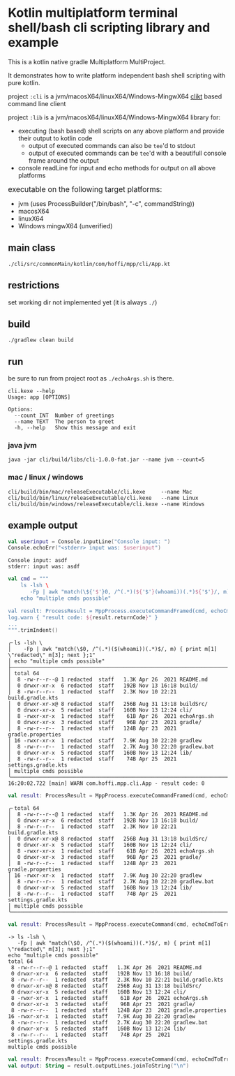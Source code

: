 # Kotlin multiplatform terminal shell/bash cli scripting library and example

This is a kotlin native gradle Multiplatform MultiProject.

It demonstrates how to write platform independent bash shell scripting with pure kotlin.

project `:cli` is a jvm/macosX64/linuxX64/Windows-MingwX64 [clikt](https://ajalt.github.io/clikt/) based command line client

project `:lib` is a jvm/macosX64/linuxX64/Windows-MingwX64 library for:

- executing (bash based) shell scripts on any above platform and provide their output to kotlin code
  - output of executed commands can also be `tee`'d to stdout 
  - output of executed commands can be `tee`'d with a beautifull console frame around the output
- console readLine for input and echo methods for output on all above platforms


<big><bold>
executable on the following target platforms:
</bold></big>

* jvm (uses ProcessBuilder("/bin/bash", "-c", commandString))
* macosX64
* linuxX64
* Windows mingwX64 (unverified)


## main class

`./cli/src/commonMain/kotlin/com/hoffi/mpp/cli/App.kt`

## restrictions

set working dir not implemented yet (it is always `./`)

## build

`./gradlew clean build`

## run

be sure to run from project root as `./echoArgs.sh` is there.

```
cli.kexe --help
Usage: app [OPTIONS]

Options:
  --count INT  Number of greetings
  --name TEXT  The person to greet
  -h, --help   Show this message and exit
```

### java jvm

`java -jar cli/build/libs/cli-1.0.0-fat.jar --name jvm --count=5`

### mac / linux / windows

```
cli/build/bin/mac/releaseExecutable/cli.kexe     --name Mac
cli/build/bin/linux/releaseExecutable/cli.kexe   --name Linux
cli/build/bin/windows/releaseExecutable/cli.kexe --name Windows
```

## example output

```kotlin
val userinput = Console.inputLine("Console input: ")
Console.echoErr("<stderr> input was: $userinput")
```

```
Console input: asdf
stderr: input was: asdf
```

```kotlin
val cmd = """
    ls -lsh \
       -Fp | awk "match(\${'$'}0, /^(.*)(${'$'}(whoami))(.*)${'$'}/, m) { print m[1] \"redacted\" m[3]; next };1"
    echo "multiple cmds possible"

val result: ProcessResult = MppProcess.executeCommandFramed(cmd, echoCmdToErr = true)
log.warn { "result code: ${result.returnCode}" }
...
""".trimIndent()
```

```
╭╴ls -lsh \
│    -Fp | awk "match(\$0, /^(.*)($(whoami))(.*)$/, m) { print m[1] \"redacted\" m[3]; next };1"
│ echo "multiple cmds possible"
├───────────────────────────────────────────────────────────────────────────────────────────────
│ total 64
│  8 -rw-r--r--@ 1 redacted  staff   1.3K Apr 26  2021 README.md
│  0 drwxr-xr-x  6 redacted  staff   192B Nov 13 16:18 build/
│  8 -rw-r--r--  1 redacted  staff   2.3K Nov 10 22:21 build.gradle.kts
│  0 drwxr-xr-x@ 8 redacted  staff   256B Aug 31 13:18 buildSrc/
│  0 drwxr-xr-x  5 redacted  staff   160B Nov 13 12:24 cli/
│  8 -rwxr-xr-x  1 redacted  staff    61B Apr 26  2021 echoArgs.sh
│  0 drwxr-xr-x  3 redacted  staff    96B Apr 23  2021 gradle/
│  8 -rw-r--r--  1 redacted  staff   124B Apr 23  2021 gradle.properties
│ 16 -rwxr-xr-x  1 redacted  staff   7.9K Aug 30 22:20 gradlew
│  8 -rw-r--r--  1 redacted  staff   2.7K Aug 30 22:20 gradlew.bat
│  0 drwxr-xr-x  5 redacted  staff   160B Nov 13 12:24 lib/
│  8 -rw-r--r--  1 redacted  staff    74B Apr 25  2021 settings.gradle.kts
│ multiple cmds possible
╰───────────────────────────────────────────────────────────────────────────────────────────────
16:20:02.722 [main] WARN com.hoffi.mpp.cli.App - result code: 0
```

```kotlin
val result: ProcessResult = MppProcess.executeCommandFramed(cmd, echoCmdToErr = false)
```

```
╭╴total 64
│  8 -rw-r--r--@ 1 redacted  staff   1.3K Apr 26  2021 README.md
│  0 drwxr-xr-x  6 redacted  staff   192B Nov 13 16:18 build/
│  8 -rw-r--r--  1 redacted  staff   2.3K Nov 10 22:21 build.gradle.kts
│  0 drwxr-xr-x@ 8 redacted  staff   256B Aug 31 13:18 buildSrc/
│  0 drwxr-xr-x  5 redacted  staff   160B Nov 13 12:24 cli/
│  8 -rwxr-xr-x  1 redacted  staff    61B Apr 26  2021 echoArgs.sh
│  0 drwxr-xr-x  3 redacted  staff    96B Apr 23  2021 gradle/
│  8 -rw-r--r--  1 redacted  staff   124B Apr 23  2021 gradle.properties
│ 16 -rwxr-xr-x  1 redacted  staff   7.9K Aug 30 22:20 gradlew
│  8 -rw-r--r--  1 redacted  staff   2.7K Aug 30 22:20 gradlew.bat
│  0 drwxr-xr-x  5 redacted  staff   160B Nov 13 12:24 lib/
│  8 -rw-r--r--  1 redacted  staff    74B Apr 25  2021 settings.gradle.kts
│ multiple cmds possible
╰─────────────────────────────────────────────────────────────────────────
```

```kotlin
val result: ProcessResult = MppProcess.executeCommand(cmd, echoCmdToErr = true)
```

```
-> ls -lsh \
   -Fp | awk "match(\$0, /^(.*)($(whoami))(.*)$/, m) { print m[1] \"redacted\" m[3]; next };1"
echo "multiple cmds possible"
total 64
 8 -rw-r--r--@ 1 redacted  staff   1.3K Apr 26  2021 README.md
 0 drwxr-xr-x  6 redacted  staff   192B Nov 13 16:18 build/
 8 -rw-r--r--  1 redacted  staff   2.3K Nov 10 22:21 build.gradle.kts
 0 drwxr-xr-x@ 8 redacted  staff   256B Aug 31 13:18 buildSrc/
 0 drwxr-xr-x  5 redacted  staff   160B Nov 13 12:24 cli/
 8 -rwxr-xr-x  1 redacted  staff    61B Apr 26  2021 echoArgs.sh
 0 drwxr-xr-x  3 redacted  staff    96B Apr 23  2021 gradle/
 8 -rw-r--r--  1 redacted  staff   124B Apr 23  2021 gradle.properties
16 -rwxr-xr-x  1 redacted  staff   7.9K Aug 30 22:20 gradlew
 8 -rw-r--r--  1 redacted  staff   2.7K Aug 30 22:20 gradlew.bat
 0 drwxr-xr-x  5 redacted  staff   160B Nov 13 12:24 lib/
 8 -rw-r--r--  1 redacted  staff    74B Apr 25  2021 settings.gradle.kts
multiple cmds possible
```

```kotlin
val result: ProcessResult = MppProcess.executeCommand(cmd, echoCmdToErr = false)
val output: String = result.outputLines.joinToString("\n")
```
